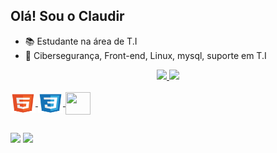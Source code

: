 ## Olá! Sou o Claudir
- 📚 Estudante na área de T.I
- 🔭 Cibersegurança, Front-end, Linux, mysql, suporte em T.I

<div align="center">
  <a href="https://github.com/TerrorK1ng">
  <img height="180em" src="https://github-readme-stats.vercel.app/api?username=TerrorK1ng&show_icons=true&theme=dark&include_all_commits=true&count_private=true"/>
  <img height="180em" src="https://github-readme-stats.vercel.app/api/top-langs/?username=TerrorK1ng&layout=compact&langs_count=7&theme=dark"/>
</div>
<div style="display: inline_block"><br>
  <img align="center" height="30" width="40" src="https://raw.githubusercontent.com/devicons/devicon/master/icons/html5/html5-original.svg">
  <img align="center" height="30" width="40" src="https://raw.githubusercontent.com/devicons/devicon/master/icons/css3/css3-original.svg">
  <img align="center" height="36" width="40" src="https://cdn.jsdelivr.net/gh/devicons/devicon/icons/bootstrap/bootstrap-original.svg" />
  
  ##
  
  <div> 
  <a href = "mailto:Claudir.goes099@gmail.com"><img src="https://img.shields.io/badge/-Gmail-%23333?style=for-the-badge&logo=gmail&logoColor=white" target="_blank"></a>
  <a href="https://www.linkedin.com/in/claudir-santos-goes-45b3b9237/" target="_blank"><img src="https://img.shields.io/badge/-LinkedIn-%230077B5?style=for-the-badge&logo=linkedin&logoColor=white" target="_blank"></a> 
    
    
